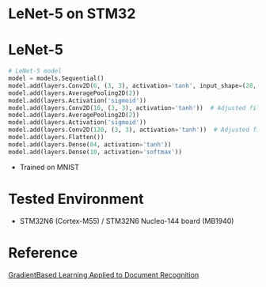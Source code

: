 # LeNet-5 on STM32

# LeNet-5

```py
# LeNet-5 model
model = models.Sequential()
model.add(layers.Conv2D(6, (3, 3), activation='tanh', input_shape=(28, 28, 1)))  # Adjusted filter size
model.add(layers.AveragePooling2D(2))
model.add(layers.Activation('sigmoid'))
model.add(layers.Conv2D(16, (3, 3), activation='tanh'))  # Adjusted filter size
model.add(layers.AveragePooling2D(2))
model.add(layers.Activation('sigmoid'))
model.add(layers.Conv2D(120, (3, 3), activation='tanh'))  # Adjusted filter size
model.add(layers.Flatten())
model.add(layers.Dense(84, activation='tanh'))
model.add(layers.Dense(10, activation='softmax'))
```

- Trained on MNIST

# Tested Environment

- STM32N6 (Cortex-M55) / STM32N6 Nucleo-144 board (MB1940)

# Reference

[GradientBased Learning Applied to Document Recognition](http://vision.stanford.edu/cs598_spring07/papers/Lecun98.pdf)
